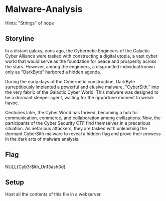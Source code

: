 # Malware-Analysis 
Hints: "Strings" of hope


## Storyline 
In a distant galaxy, eons ago, the Cybernetic Engineers of the Galactic Cyber Alliance were tasked with constructing a digital utopia, a vast cyber world that would serve as the foundation for peace and prosperity across the stars. However, among the engineers, a disgruntled individual known only as "DarkByte" harbored a hidden agenda.

During the early days of the Cybernetic construction, DarkByte surreptitiously implanted a powerful and elusive malware, "CyberSith," into the very fabric of the Galactic Cyber World. This malware was designed to be a dormant sleeper agent, waiting for the opportune moment to wreak havoc.

Centuries later, the Cyber World has thrived, becoming a hub for communication, commerce, and collaboration among civilizations. Now, the participants of the Cyber Security CTF find themselves in a precarious situation. As nefarious attackers, they are tasked with unleashing the dormant CyberSith malware to reveal a hidden flag and prove their prowess in the dark arts of malware analysis.

## Flag 
NULL{Cyb3r$ith_Un13ash3d}

## Setup 

Host all the contents of this  file in a webserver.